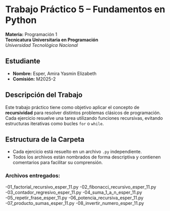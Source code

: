 # Trabajo Práctico 5 – Fundamentos en Python

**Materia:** Programación 1  
**Tecnicatura Universitaria en Programación**  
*Universidad Tecnológica Nacional*

## Estudiante
- **Nombre:** Esper, Amira Yasmin Elizabeth  
- **Comisión:** M2025-2

## Descripción del Trabajo
Este trabajo práctico tiene como objetivo aplicar el concepto de **recursividad** para resolver distintos problemas clásicos de programación.  
Cada ejercicio resuelve una tarea utilizando funciones recursivas, evitando estructuras iterativas como bucles `for` o `while`.

## Estructura de la Carpeta
- Cada ejercicio está resuelto en un archivo `.py` independiente.  
- Todos los archivos están nombrados de forma descriptiva y contienen comentarios para facilitar su comprensión.

### Archivos entregados:
-01_factorial_recursivo_esper_11.py
-02_fibonacci_recursivo_esper_11.py
-03_contador_regresivo_esper_11.py
-04_suma_1_a_n_esper_11.py
-05_repetir_frase_esper_11.py
-06_potencia_recursiva_esper_11.py
-07_producto_sumas_esper_11.py
-08_invertir_numero_esper_11.py

